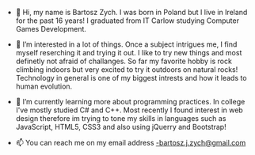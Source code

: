 - 👋 Hi, my name is Bartosz Zych. I was born in Poland but I live in Ireland for the past 16 years! I graduated from IT Carlow studying Computer Games Development.

- 👀 I’m interested in a lot of things. Once a subject intrigues me, I find myself reserching it and trying it out. I like to try new things and most definetly not
      afraid of challanges. So far my favorite hobby is rock climbing indoors but very excited to try it outdoors on natural rocks! Technology in general is one of
      my biggest intrests and how it leads to human evolution.
      
- 🌱 I’m currently learning more about programming practices. In college I've mostly studied C# and C++. Most recently I found interest in web design therefore im
      trying to tone my skills in languages such as JavaScript, HTML5, CSS3 and also using jQuerry and Bootstrap!
      
- 📫 You can reach me on my email address -bartosz.j.zych@gmail.com


